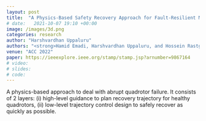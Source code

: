 ```yaml
---
layout: post
title:  "A Physics-Based Safety Recovery Approach for Fault-Resilient Multi-Quadcopter Coordination"
# date:   2021-10-07 19:10 +00:00
image: /images/3d.png
categories: research
author: "Harshvardhan Uppaluru"
authors: "<strong>Hamid Emadi, Harshvardhan Uppaluru, and Hossein Rastgoftar</strong>"
venue: "ACC 2022"
paper: https://ieeexplore.ieee.org/stamp/stamp.jsp?arnumber=9867164
# video:
# slides:
# code:
---
```

A physics-based approach to deal with abrupt quadrotor failure. It consists of
2 layers: (i) high-level guidance to plan recovery trajectory for healthy quadrotors,
(ii) low-level trajectory control design to safely recover as quickly as possible.
